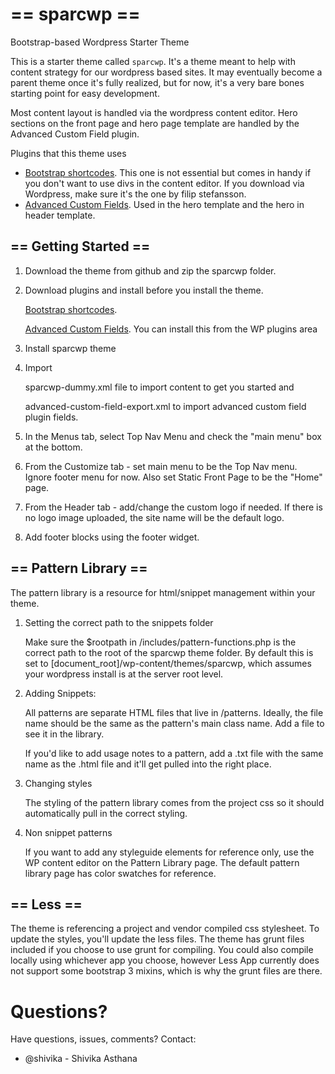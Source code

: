 == sparcwp ==
=========

Bootstrap-based Wordpress Starter Theme


This is a starter theme called `sparcwp`. It's a theme meant to help with content strategy for our wordpress based sites. It may eventually become a parent theme once it's fully realized, but for now, it's a very bare bones starting point for easy development. 

Most content layout is handled via the wordpress content editor. Hero sections on the front page and hero page template are handled by the Advanced Custom Field plugin.

Plugins that this theme uses
* [Bootstrap shortcodes](http://filipstefansson.com/bootstrap-3-shortcodes/).  This one is not essential but comes in handy if you don't want to use divs in the content editor. If you download via Wordpress, make sure it's the one by filip stefansson.
* [Advanced Custom Fields](http://www.advancedcustomfields.com/). Used in the hero template and the hero in header template. 

== Getting Started ==
---------------------

1. Download the theme from github and zip the sparcwp folder. 

2. Download plugins and install before you install the theme.

   [Bootstrap shortcodes](http://filipstefansson.com/bootstrap-3-shortcodes/).

   [Advanced Custom Fields](http://www.advancedcustomfields.com/). You can install this from the WP plugins area

3. Install sparcwp theme

4. Import 

   sparcwp-dummy.xml file to import content to get you started and 

   advanced-custom-field-export.xml to import advanced custom field plugin fields.

5. In the Menus tab, select Top Nav Menu and check the "main menu" box at the bottom.

6. From the Customize tab - set main menu to be the Top Nav menu. Ignore footer menu for now. Also set Static Front Page to be the "Home" page.

7. From the Header tab - add/change the custom logo if needed. If there is no logo image uploaded, the site name will be the default logo.

8. Add footer blocks using the footer widget.

== Pattern Library ==
---------------------
The pattern library is a resource for html/snippet management within your theme.  
1. Setting the correct path to the snippets folder

   Make sure the $rootpath in /includes/pattern-functions.php is the correct path to the root of the sparcwp theme folder.  By default this is set to [document_root]/wp-content/themes/sparcwp, which assumes your wordpress install is at the server root level.

2. Adding Snippets:
   
   All patterns are separate HTML files that live in /patterns. Ideally, the file name should be the same as the pattern's main class name. Add a file to see it in the library.

   If you'd like to add usage notes to a pattern, add a .txt file with the same name as the .html file and it'll get pulled into the right place.

3. Changing styles

   The styling of the pattern library comes from the project css so it should automatically pull in the correct styling.  

4. Non snippet patterns

   If you want to add any styleguide elements for reference only, use the WP content editor on the Pattern Library page.  The default pattern library page has color swatches for reference.

== Less ==
---------------------
The theme is referencing a project and vendor compiled css stylesheet. To update the styles, you'll update the less files.  The theme has grunt files included if you choose to use grunt for compiling.  You could also compile locally using whichever app you choose, however Less App currently does not support some bootstrap 3 mixins, which is why the grunt files are there.


# Questions?
Have questions, issues, comments? Contact:

* @shivika - Shivika Asthana

